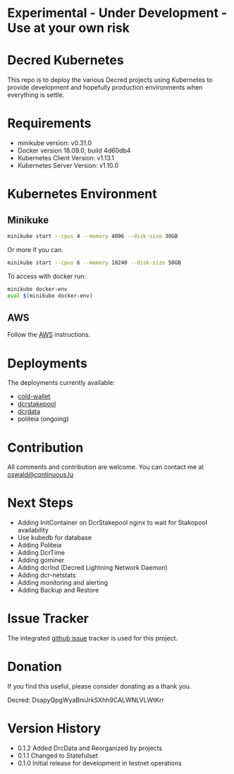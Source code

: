 # **Experimental - Under Development - Use at your own risk**

# Decred Kubernetes

This repo is to deploy the various Decred projects using Kubernetes to provide development and hopefully production environments when everything is settle.

# Requirements

* minikube version: v0.31.0
* Docker version 18.09.0, build 4d60db4
* Kubernetes Client Version: v1.13.1
* Kubernetes Server Version: v1.10.0

# Kubernetes Environment

## Minikuke

```bash
minikube start --cpus 4 --memory 4096 --disk-size 30GB
```

Or more if you can.

```bash
minikube start --cpus 6 --memory 10240 --disk-size 50GB
```

To access with docker run:

```bash
minikube docker-env
eval $(minikube docker-env)
```

## AWS

Follow the [AWS](https://github.com/oswaldderiemaecker/dcrstakepool-k8s/blob/master/AWS.md) instructions.

# Deployments

The deployments currently available:

* [cold-wallet](https://github.com/oswaldderiemaecker/dcrstakepool-k8s/tree/master/cold-wallet)
* [dcrstakepool](https://github.com/oswaldderiemaecker/dcrstakepool-k8s/tree/master/dcrstakepool)
* [dcrdata](https://github.com/oswaldderiemaecker/dcrstakepool-k8s/tree/master/dcrdata)
* politeia (ongoing)

# Contribution

All comments and contribution are welcome. You can contact me at oswald@continuous.lu

# Next Steps

* Adding InitContainer on DcrStakepool nginx to wait for Stakopool availability
* Use kubedb for database
* Adding Politeia
* Adding DcrTime
* Adding gominer
* Adding dcrlnd (Decred Lightning Network Daemon)
* Adding dcr-netstats
* Adding monitoring and alerting
* Adding Backup and Restore

# Issue Tracker

The integrated [github issue](https://github.com/oswaldderiemaecker/dcrstakepool-k8s/issues) tracker is used for this project.

# Donation

If you find this useful, please consider donating as a thank you.

Decred: DsapyQpgWyaBniJrkSXhh9CALWNLVLWtKrr

# Version History

* 0.1.2  Added DrcData and Reorganized by projects
* 0.1.1  Changed to Statefulset
* 0.1.0  Initial release for development in testnet operations
